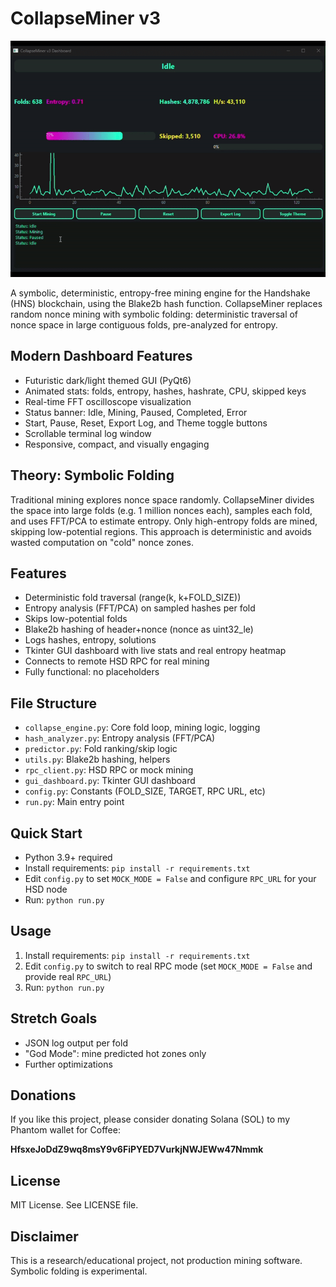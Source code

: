 # CollapseMiner v3

![CollapseMiner v3 Dashboard Demo](docs/collapseminer_dashboard.gif)

A symbolic, deterministic, entropy-free mining engine for the Handshake (HNS) blockchain, using the Blake2b hash function. CollapseMiner replaces random nonce mining with symbolic folding: deterministic traversal of nonce space in large contiguous folds, pre-analyzed for entropy.

## Modern Dashboard Features
- Futuristic dark/light themed GUI (PyQt6)
- Animated stats: folds, entropy, hashes, hashrate, CPU, skipped keys
- Real-time FFT oscilloscope visualization
- Status banner: Idle, Mining, Paused, Completed, Error
- Start, Pause, Reset, Export Log, and Theme toggle buttons
- Scrollable terminal log window
- Responsive, compact, and visually engaging

## Theory: Symbolic Folding
Traditional mining explores nonce space randomly. CollapseMiner divides the space into large folds (e.g. 1 million nonces each), samples each fold, and uses FFT/PCA to estimate entropy. Only high-entropy folds are mined, skipping low-potential regions. This approach is deterministic and avoids wasted computation on "cold" nonce zones.

## Features
- Deterministic fold traversal (range(k, k+FOLD_SIZE))
- Entropy analysis (FFT/PCA) on sampled hashes per fold
- Skips low-potential folds
- Blake2b hashing of header+nonce (nonce as uint32_le)
- Logs hashes, entropy, solutions
- Tkinter GUI dashboard with live stats and real entropy heatmap
- Connects to remote HSD RPC for real mining
- Fully functional: no placeholders

## File Structure
- `collapse_engine.py`: Core fold loop, mining logic, logging
- `hash_analyzer.py`: Entropy analysis (FFT/PCA)
- `predictor.py`: Fold ranking/skip logic
- `utils.py`: Blake2b hashing, helpers
- `rpc_client.py`: HSD RPC or mock mining
- `gui_dashboard.py`: Tkinter GUI dashboard
- `config.py`: Constants (FOLD_SIZE, TARGET, RPC URL, etc)
- `run.py`: Main entry point

## Quick Start
- Python 3.9+ required
- Install requirements: `pip install -r requirements.txt`
- Edit `config.py` to set `MOCK_MODE = False` and configure `RPC_URL` for your HSD node
- Run: `python run.py`

## Usage
1. Install requirements: `pip install -r requirements.txt`
2. Edit `config.py` to switch to real RPC mode (set `MOCK_MODE = False` and provide real `RPC_URL`)
3. Run: `python run.py`

## Stretch Goals
- JSON log output per fold
- "God Mode": mine predicted hot zones only
- Further optimizations

## Donations
If you like this project, please consider donating Solana (SOL) to my Phantom wallet for Coffee:

**HfsxeJoDdZ9wq8msY9v6FiPYED7VurkjNWJEWw47Nmmk**

## License
MIT License. See LICENSE file.

## Disclaimer
This is a research/educational project, not production mining software. Symbolic folding is experimental.
